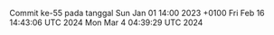 Commit ke-55 pada tanggal Sun Jan 01 14:00 2023 +0100
Fri Feb 16 14:43:06 UTC 2024
Mon Mar  4 04:39:29 UTC 2024
